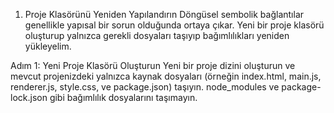 1. Proje Klasörünü Yeniden Yapılandırın
Döngüsel sembolik bağlantılar genellikle yapısal bir sorun olduğunda ortaya çıkar. Yeni bir proje klasörü oluşturup yalnızca gerekli dosyaları taşıyıp bağımlılıkları yeniden yükleyelim.

Adım 1: Yeni Proje Klasörü Oluşturun
Yeni bir proje dizini oluşturun ve mevcut projenizdeki yalnızca kaynak dosyaları (örneğin index.html, main.js, renderer.js, style.css, ve package.json) taşıyın. node_modules ve package-lock.json gibi bağımlılık dosyalarını taşımayın.
